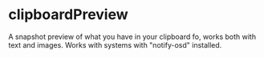 # clipboardPreview
A snapshot preview of what you have in your clipboard fo, works both with text and images. Works with systems with "notify-osd" installed.
